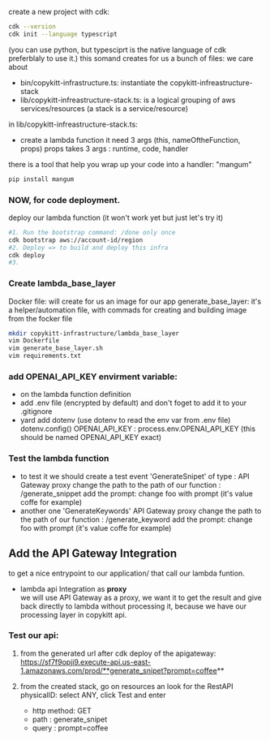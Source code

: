 create a new project with cdk:
```bash
cdk --version
cdk init --language typescript 
```
(you can use python, but typesciprt is the native language of cdk preferblaly to use it.)
this somand creates for us a bunch of files:
we care about
- bin/copykitt-infrastructure.ts: instantiate the copykitt-infreastructure-stack
- lib/copykitt-infreastructure-stack.ts: is a logical grouping of aws services/resources (a stack is a service/resource)

in lib/copykitt-infreastructure-stack.ts:
- create a lambda function it need 3 args (this, nameOftheFunction, props)
props takes 3 args : runtime, code, handler

there is a tool that help you wrap up your code into a handler: "mangum"
```bash
pip install mangum
```

### NOW, for code deployment.
deploy our lambda function (it won't work yet but just let's try it)
```bash
#1. Run the bootstrap command: /done only once
cdk bootstrap aws://account-id/region
#2. Deploy => to build and deploy this infra
cdk deploy
#3. 
```

### Create lambda_base_layer

Docker file: will create for us an image for our app
generate_base_layer: it's a helper/automation file, with commads for creating and building image from the focker file

```bash
mkdir copykitt-infrastructure/lambda_base_layer
vim Dockerfile
vim generate_base_layer.sh
vim requirements.txt
```
### add OPENAI_API_KEY envirment variable:
- on the lambda function definition
- add .env file (encrypted by default) and don't foget to add it to your .gitignore
- yard add dotenv (use dotenv to read the env var from .env file)
    dotenv.config()
    OPENAI_API_KEY : process.env.OPENAI_API_KEY (this should be named OPENAI_API_KEY exact)

### Test the lambda function 
- to test it we should create a test event 'GenerateSnipet' of type :
    API Gateway proxy
    change the path to the path of our function : /generate_snippet
    add the prompt: 
    change foo with prompt (it's value coffe for example)
- another one 'GenerateKeywords'
    API Gateway proxy
    change the path to the path of our function : /generate_keyword
    add the prompt: 
    change foo with prompt (it's value coffe for example)

## Add the API Gateway Integration
to get a nice entrypoint to our application/ that call our lambda funtion.

- lambda api Integration as **proxy**    
we will use API Gateway as a proxy, we want it to get the result and give back directly to lambda without processing it, because we have our processing layer in copykitt api.

### Test our api:
1. from the generated url after cdk deploy of the apigateway: https://sf7f9opji9.execute-api.us-east-1.amazonaws.com/prod/**generate_snipet?prompt=coffee**

2. from the created stack, go on resources an look for the RestAPI physicalID:
    select ANY, click Test and enter 
    - http method: GET
    - path : generate_snipet
    - query : prompt=coffee






